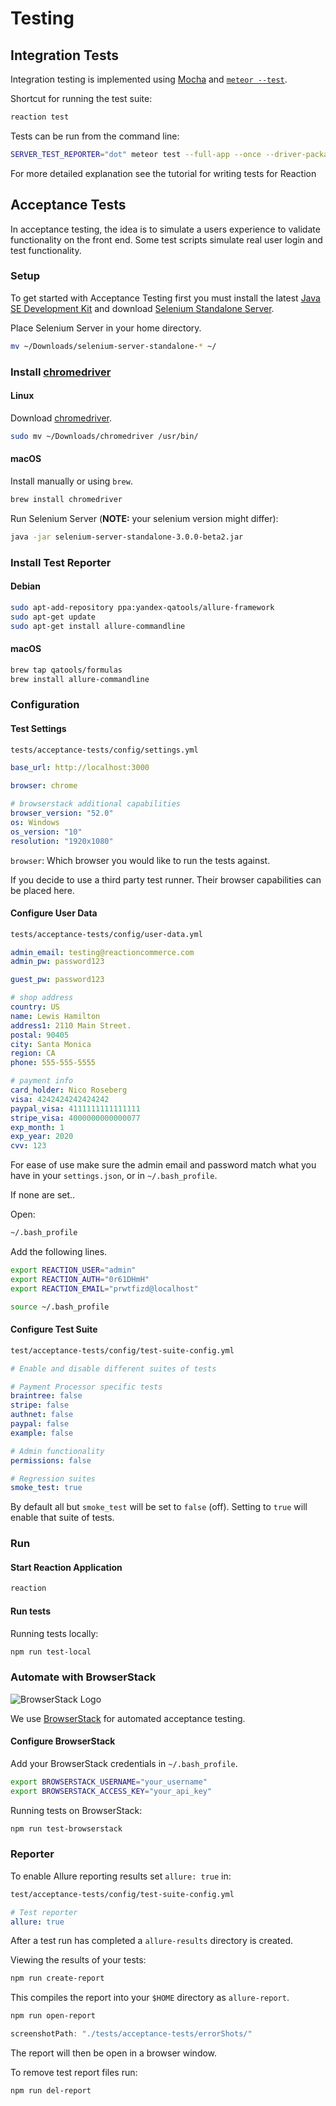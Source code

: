 # Testing

## Integration Tests

Integration testing is implemented using [Mocha](https://mochajs.org/#installation) and [`meteor --test`](https://guide.meteor.com/testing.html).

Shortcut for running the test suite:

```sh
reaction test
```

Tests can be run from the command line:

```sh
SERVER_TEST_REPORTER="dot" meteor test --full-app --once --driver-package dispatch:mocha
```

For more detailed explanation see the tutorial for writing tests for Reaction

## Acceptance Tests

In acceptance testing, the idea is to simulate a users experience to validate functionality on the front end. Some test scripts simulate real user login and test functionality.

### Setup

To get started with Acceptance Testing first you must install the latest [Java SE Development Kit](http://www.oracle.com/technetwork/java/javase/downloads/jdk8-downloads-2133151.html) and download [Selenium Standalone Server](http://goo.gl/2lZ46z).

Place Selenium Server in your home directory.

```sh
mv ~/Downloads/selenium-server-standalone-* ~/
```

### Install [chromedriver](https://sites.google.com/a/chromium.org/chromedriver/)

#### Linux

Download [chromedriver](https://sites.google.com/a/chromium.org/chromedriver/).

```sh
sudo mv ~/Downloads/chromedriver /usr/bin/
```

#### macOS

Install manually or using `brew`.

```sh
brew install chromedriver
```

Run Selenium Server (**NOTE:** your selenium version might differ):

```sh
java -jar selenium-server-standalone-3.0.0-beta2.jar
```

### Install Test Reporter

#### Debian

```sh
sudo apt-add-repository ppa:yandex-qatools/allure-framework
sudo apt-get update
sudo apt-get install allure-commandline
```

#### macOS

```sh
brew tap qatools/formulas
brew install allure-commandline
```

### Configuration

#### Test Settings

```sh
tests/acceptance-tests/config/settings.yml
```

```yaml
base_url: http://localhost:3000

browser: chrome

# browserstack additional capabilities
browser_version: "52.0"
os: Windows
os_version: "10"
resolution: "1920x1080"
```

`browser`: Which browser you would like to run the tests against.

If you decide to use a third party test runner. Their browser capabilities can be placed here.

#### Configure User Data

```sh
tests/acceptance-tests/config/user-data.yml
```

```yaml
admin_email: testing@reactioncommerce.com
admin_pw: password123

guest_pw: password123

# shop address
country: US
name: Lewis Hamilton
address1: 2110 Main Street.
postal: 90405
city: Santa Monica
region: CA
phone: 555-555-5555

# payment info
card_holder: Nico Roseberg
visa: 4242424242424242
paypal_visa: 4111111111111111
stripe_visa: 4000000000000077
exp_month: 1
exp_year: 2020
cvv: 123
```

For ease of use make sure the admin email and password match what you have in your `settings.json`, or in `~/.bash_profile`.

If none are set..

Open:

```sh
~/.bash_profile
```

Add the following lines.

```sh
export REACTION_USER="admin"
export REACTION_AUTH="0r61DHmH"
export REACTION_EMAIL="prwtfizd@localhost"
```

```sh
source ~/.bash_profile
```

#### Configure Test Suite

```sh
test/acceptance-tests/config/test-suite-config.yml
```

```yaml
# Enable and disable different suites of tests

# Payment Processor specific tests
braintree: false
stripe: false
authnet: false
paypal: false
example: false

# Admin functionality
permissions: false

# Regression suites
smoke_test: true
```

By default all but `smoke_test` will be set to `false` (off). Setting to `true` will enable that suite of tests.

### Run

#### Start Reaction Application

```sh
reaction
```

#### Run tests

Running tests locally:

```sh
npm run test-local
```

### Automate with BrowserStack

![BrowserStack Logo](https://d98b8t1nnulk5.cloudfront.net/production/images/layout/logo-header.png?1469004780)

We use [BrowserStack](https://www.browserstack.com) for automated acceptance testing.

#### Configure BrowserStack

Add your BrowserStack credentials in `~/.bash_profile`.

```sh
export BROWSERSTACK_USERNAME="your_username"
export BROWSERSTACK_ACCESS_KEY="your_api_key"
```

Running tests on BrowserStack:

```sh
npm run test-browserstack
```

### Reporter

To enable Allure reporting results set `allure: true` in:

```sh
test/acceptance-tests/config/test-suite-config.yml
```

```yml
# Test reporter
allure: true
```

After a test run has completed a `allure-results` directory is created.

Viewing the results of your tests:

```sh
npm run create-report
```

This compiles the report into your `$HOME` directory as `allure-report`.

```sh
npm run open-report
```

```js
screenshotPath: "./tests/acceptance-tests/errorShots/"
```

The report will then be open in a browser window.

To remove test report files run:

```sh
npm run del-report
```

